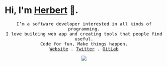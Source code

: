 # Hi, I'm [Herbert](https://herbertyan.netlify.app/) 👋.

<p align="center">
  <samp>
    I’m a software developer interested in all kinds of programming. <br/>
    I love building web app and creating tools that people find useful. <br/>
    Code for fun, Make things happen. <br/>
    <a href="https://atinux.com">Website</a> .
    <a href="https://twitter.com/Atinux">Twitter</a> .
    <a href="https://gitlab.apulis.com.cn/Hanbo.Yan">GitLab</a>
  </samp>
</p>

<div align="center">
 <img src="https://github-readme-stats.vercel.app/api?username=chinabobo&show_icons=true&theme=radical&hide=contribs,prs" />
</div>


